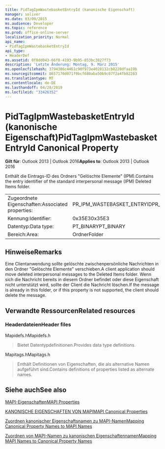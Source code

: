 ```yaml
---
title: PidTagIpmWastebasketEntryId (kanonische Eigenschaft)
manager: soliver
ms.date: 03/09/2015
ms.audience: Developer
ms.topic: reference
ms.prod: office-online-server
localization_priority: Normal
api_name:
- PidTagIpmWastebasketEntryId
api_type:
- HeaderDef
ms.assetid: 0f8dd043-66f0-4193-9b95-853bc3827f73
description: 'Letzte Änderung: Montag, 9. März 2015'
ms.openlocfilehash: 3794386c4461c90f973e4028132cb8220dfaa19b
ms.sourcegitcommit: 8657170d071f9bcf680aba50b9c07f2a4fb82283
ms.translationtype: MT
ms.contentlocale: de-DE
ms.lasthandoff: 04/28/2019
ms.locfileid: "33426352"
---
```

# <a name="pidtagipmwastebasketentryid-canonical-property"></a><span data-ttu-id="cec04-103">PidTagIpmWastebasketEntryId (kanonische Eigenschaft)</span><span class="sxs-lookup"><span data-stu-id="cec04-103">PidTagIpmWastebasketEntryId Canonical Property</span></span>

  
  
<span data-ttu-id="cec04-104">**Gilt für**: Outlook 2013 | Outlook 2016</span><span class="sxs-lookup"><span data-stu-id="cec04-104">**Applies to**: Outlook 2013 | Outlook 2016</span></span> 
  
<span data-ttu-id="cec04-105">Enthält die Eintrags-ID des Ordners "Gelöschte Elemente" (IPM).</span><span class="sxs-lookup"><span data-stu-id="cec04-105">Contains the entry identifier of the standard interpersonal message (IPM) Deleted Items folder.</span></span> 
  
|||
|:-----|:-----|
|<span data-ttu-id="cec04-106">Zugeordnete Eigenschaften:</span><span class="sxs-lookup"><span data-stu-id="cec04-106">Associated properties:</span></span>  <br/> |<span data-ttu-id="cec04-107">PR_IPM_WASTEBASKET_ENTRYID</span><span class="sxs-lookup"><span data-stu-id="cec04-107">PR_IPM_WASTEBASKET_ENTRYID</span></span>  <br/> |
|<span data-ttu-id="cec04-108">Kennung:</span><span class="sxs-lookup"><span data-stu-id="cec04-108">Identifier:</span></span>  <br/> |<span data-ttu-id="cec04-109">0x35E3</span><span class="sxs-lookup"><span data-stu-id="cec04-109">0x35E3</span></span>  <br/> |
|<span data-ttu-id="cec04-110">Datentyp:</span><span class="sxs-lookup"><span data-stu-id="cec04-110">Data type:</span></span>  <br/> |<span data-ttu-id="cec04-111">PT_BINARY</span><span class="sxs-lookup"><span data-stu-id="cec04-111">PT_BINARY</span></span>  <br/> |
|<span data-ttu-id="cec04-112">Bereich:</span><span class="sxs-lookup"><span data-stu-id="cec04-112">Area:</span></span>  <br/> |<span data-ttu-id="cec04-113">Ordner</span><span class="sxs-lookup"><span data-stu-id="cec04-113">Folder</span></span>  <br/> |
   
## <a name="remarks"></a><span data-ttu-id="cec04-114">Hinweise</span><span class="sxs-lookup"><span data-stu-id="cec04-114">Remarks</span></span>

<span data-ttu-id="cec04-115">Eine Clientanwendung sollte gelöschte zwischenpersönliche Nachrichten in den Ordner "Gelöschte Elemente" verschieben.</span><span class="sxs-lookup"><span data-stu-id="cec04-115">A client application should move deleted interpersonal messages to the Deleted Items folder.</span></span> <span data-ttu-id="cec04-116">Wenn sich die Nachricht bereits in diesem Ordner befindet oder diese Eigenschaft nicht unterstützt wird, sollte der Client die Nachricht löschen.</span><span class="sxs-lookup"><span data-stu-id="cec04-116">If the message is already in this folder, or if this property is not supported, the client should delete the message.</span></span> 
  
## <a name="related-resources"></a><span data-ttu-id="cec04-117">Verwandte Ressourcen</span><span class="sxs-lookup"><span data-stu-id="cec04-117">Related resources</span></span>

### <a name="header-files"></a><span data-ttu-id="cec04-118">Headerdateien</span><span class="sxs-lookup"><span data-stu-id="cec04-118">Header files</span></span>

<span data-ttu-id="cec04-119">Mapidefs.h</span><span class="sxs-lookup"><span data-stu-id="cec04-119">Mapidefs.h</span></span>
  
> <span data-ttu-id="cec04-120">Bietet Datentypdefinitionen.</span><span class="sxs-lookup"><span data-stu-id="cec04-120">Provides data type definitions.</span></span>
    
<span data-ttu-id="cec04-121">Mapitags.h</span><span class="sxs-lookup"><span data-stu-id="cec04-121">Mapitags.h</span></span>
  
> <span data-ttu-id="cec04-122">Enthält Definitionen von Eigenschaften, die als alternative Namen aufgeführt sind.</span><span class="sxs-lookup"><span data-stu-id="cec04-122">Contains definitions of properties listed as alternate names.</span></span>
    
## <a name="see-also"></a><span data-ttu-id="cec04-123">Siehe auch</span><span class="sxs-lookup"><span data-stu-id="cec04-123">See also</span></span>



[<span data-ttu-id="cec04-124">MAPI-Eigenschaften</span><span class="sxs-lookup"><span data-stu-id="cec04-124">MAPI Properties</span></span>](mapi-properties.md)
  
[<span data-ttu-id="cec04-125">KANONISCHE EIGENSCHAFTEN VON MAPI</span><span class="sxs-lookup"><span data-stu-id="cec04-125">MAPI Canonical Properties</span></span>](mapi-canonical-properties.md)
  
[<span data-ttu-id="cec04-126">Zuordnen kanonischer Eigenschaftsnamen zu MAPI-Namen</span><span class="sxs-lookup"><span data-stu-id="cec04-126">Mapping Canonical Property Names to MAPI Names</span></span>](mapping-canonical-property-names-to-mapi-names.md)
  
[<span data-ttu-id="cec04-127">Zuordnen von MAPI-Namen zu kanonischen Eigenschaftennamen</span><span class="sxs-lookup"><span data-stu-id="cec04-127">Mapping MAPI Names to Canonical Property Names</span></span>](mapping-mapi-names-to-canonical-property-names.md)


